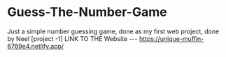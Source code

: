 # Guess-The-Number-Game
Just a simple number guessing game, done as my first web project, done by Neel [project -1]
LINK TO THE Website --- https://unique-muffin-6769e4.netlify.app/
